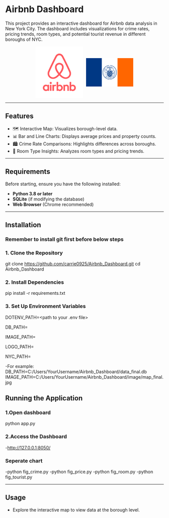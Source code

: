 # Airbnb Dashboard

This project provides an interactive dashboard for Airbnb data analysis in New York City. The dashboard includes visualizations for crime rates, pricing trends, room types, and potential tourist revenue in different boroughs of NYC.

<div style="display: flex; align-items: center; justify-content: center; gap: 10px;">
  <img src="image/airbnb_logo.png" alt="Airbnb Logo" width="150">
  <img src="image/Flag_of_New_York_City.png" alt="NYC Flag" width="150">
</div>

---

## Features

- 🗺️ Interactive Map: Visualizes borough-level data.
- 📊 Bar and Line Charts: Displays average prices and property counts.
- 🏙️ Crime Rate Comparisons: Highlights differences across boroughs.
- 🏡 Room Type Insights: Analyzes room types and pricing trends.

---

## Requirements

Before starting, ensure you have the following installed:

- **Python 3.8 or later**
- **SQLite** (if modifying the database)
- **Web Browser** (Chrome recommended)

---

## Installation

### Remember to install git first before below steps

### 1. Clone the Repository

git clone https://github.com/carrie0925/Airbnb_Dashboard.git
cd Airbnb_Dashboard

### 2. Install Dependencies

pip install -r requirements.txt

### 3. Set Up Environment Variables

DOTENV_PATH=<path to your .env file>

DB_PATH=<path to your database file>

IMAGE_PATH=<path to your image files>

LOGO_PATH=<path to your logo image file>

NYC_PATH=<path to your NYC image file>

-For example:
DB_PATH=C:/Users/YourUsername/Airbnb_Dashboard/data_final.db
IMAGE_PATH=C:/Users/YourUsername/Airbnb_Dashboard/image/map_final.jpg

## Running the Application

### 1.Open dashboard

python app.py

### 2.Access the Dashboard

-http://127.0.0.1:8050/

### Seperate chart

-python fig_crime.py
-python fig_price.py
-python fig_room.py
-python fig_tourist.py

---

## Usage

- Explore the interactive map to view data at the borough level.
